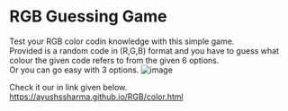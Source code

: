 # RGB Guessing Game
 Test your RGB color codin knowledge with this simple game.
 <br>
 Provided is a random code in (R,G,B) format and you have to guess what colour the given code refers to from the given 6 options.<br>
 Or you can go easy with 3 options.
![image](https://user-images.githubusercontent.com/90030837/135627296-8ad60ac8-d2d6-4ea7-93a4-f766cb944538.png)

 Check it our in link given below.
https://ayushssharma.github.io/RGB/color.html
